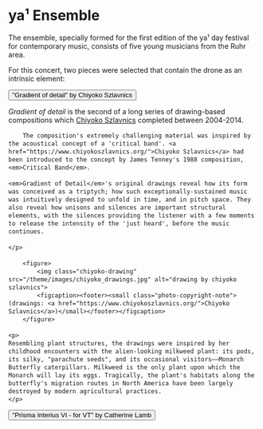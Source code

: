 # ya¹ Ensemble

The ensemble, specially formed for the first edition of the ya¹ day festival for contemporary music, consists of five young musicians from the Ruhr area.

For this concert, two pieces were selected that contain the drone as an intrinsic element:

<button class="accordion" data-target="gradients-panel">
"Gradient of detail" by Chiyoko Szlavnics
</button>
<div class="panel" id="gradients-panel">
    <p>
        <em>Gradient of detail</em> is the second of a long series of drawing-based compositions which <a href="https://www.chiyokoszlavnics.org/">Chiyoko Szlavnics</a> completed between 2004-2014.

        The composition's extremely challenging material was inspired by the acoustical concept of a 'critical band'. <a href="https://www.chiyokoszlavnics.org/">Chiyoko Szlavnics</a> had been introduced to the concept by James Tenney's 1988 composition, <em>Critical Band</em>.

    <em>Gradient of Detail</em>'s original drawings reveal how its form was conceived as a triptych; how such exceptionally-sustained music was intuitively designed to unfold in time, and in pitch space. They also reveal how unisons and silences are important structural elements, with the silences providing the listener with a few moments to release the intensity of the 'just heard', before the music continues.

    </p>

        <figure>
            <img class="chiyoko-drawing" src="/theme/images/chiyoko_drawings.jpg" alt="drawing by chiyoko szlavnics">
            <figcaption><footer><small class="photo-copyright-note">(drawings: <a href="https://www.chiyokoszlavnics.org/">Chiyoko Szlavnics</a>)</small></footer></figcaption>
        </figure>

    <p>
    Resembling plant structures, the drawings were inspired by her childhood encounters with the alien-looking milkweed plant: its pods, its silky, "parachute seeds", and its occasional visitors––Monarch Butterfly caterpillars. Milkweed is the only plant upon which the Monarch will lay its eggs. Tragically, the plant's habitats along the butterfly's migration routes in North America have been largely destroyed by modern agricultural practices.
    </p>
</div>

<button class="accordion" data-target="primsa-panel">
"Prisma Interius VI - for VT" by Catherine Lamb
</button>
<div class="panel" id="primsa-panel">
<!-- we don't know yet if we are allowed to use the given text -->
<!--
    <p>
        In <a href="https://www.sacredrealism.org/artists/catherine-lamb/">Catherine Lamb</a>'s <em>Prisma Interius</em> series the unpredictability of the outside articulates the field of perception through precise bandpass filters, while acoustic instruments and musicians guide the unfolding of its harmonic space. A series of nine pieces exploring the potential of the Secondary Rainbow synthesizer, an instrument developed in 2016-2017 with Bryan Eubanks, that uses the live environment outside the performance space as a noise generator for basic subtractive synthesis.

        The intention is to dynamically fuse the outside world and acoustic instruments and what emerges is a sort of Aeolian harp residue highlighting the spectral information the listener might perceive in a given moment.
    </p>
-->
</div>

---

**Performers**

- Jae A Shin (Violin)
- Karin Nakayama (Violin)
- Sofia von Atzingen (Viola)
- Rebekka Stephan (Cello)
- Ying Yu (Keyboard)
